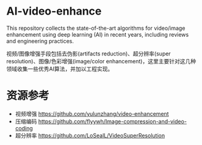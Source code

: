 # AI-video-enhance
This repository collects the state-of-the-art algorithms for video/image enhancement using deep learning (AI) in recent years, including reviews and engineering practices.

视频/图像增强手段包括去伪影(artifacts reduction)、超分辨率(super resolution)、图像/色彩增强(image/color enhancement)，这里主要针对这几种领域收集一些优秀AI算法，并加以工程实现。
# 资源参考
* 视频增强 https://github.com/yulunzhang/video-enhancement  
* 压缩编码 https://github.com/flyywh/Image-compression-and-video-coding  
* 超分辨率 https://github.com/LoSealL/VideoSuperResolution

